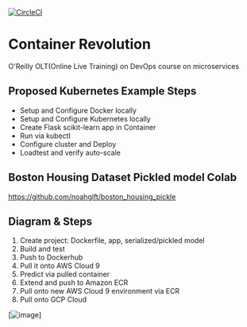 [![CircleCI](https://circleci.com/gh/kenmusima/container-revolution-devops-microservices.svg?style=svg)](https://circleci.com/gh/kenmusima/container-revolution-devops-microservices)

# Container Revolution

O'Reilly OLT(Online Live Training) on  DevOps course on microservices

## Proposed Kubernetes Example Steps

* Setup and Configure Docker locally
* Setup and Configure Kubernetes locally
* Create Flask scikit-learn app in Container
* Run via kubectl
* Configure cluster and Deploy
* Loadtest and verify auto-scale

## Boston Housing Dataset Pickled model Colab

https://github.com/noahgift/boston_housing_pickle

## Diagram & Steps

1.  Create project:  Dockerfile, app, serialized/pickled model
2.  Build and test
3.  Push to Dockerhub
4.  Pull it onto AWS Cloud 9
5.  Predict via pulled container
6.  Extend and push to Amazon ECR
7.  Pull onto new AWS Cloud 9 environment via ECR
8.  Pull onto GCP Cloud


[![image](https://user-images.githubusercontent.com/58792/65437053-1aeb5d00-ddf1-11e9-94ab-099fc7029e28.png)]
